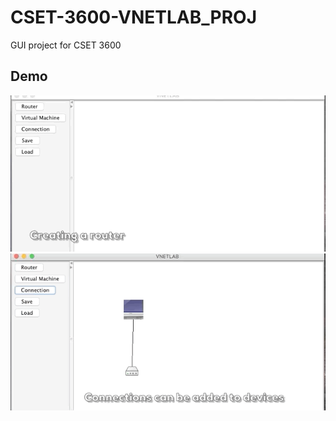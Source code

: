 # CSET-3600-VNETLAB_PROJ
GUI project for CSET 3600
## Demo

<img src="createRouter.gif">

<img src="connection.gif">
